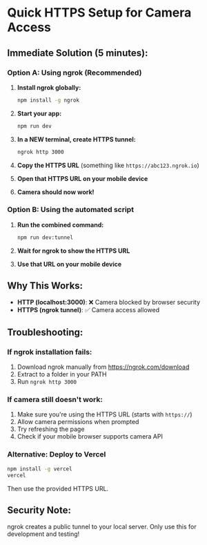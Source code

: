 # Quick HTTPS Setup for Camera Access

## Immediate Solution (5 minutes):

### Option A: Using ngrok (Recommended)

1. **Install ngrok globally:**
   ```bash
   npm install -g ngrok
   ```

2. **Start your app:**
   ```bash
   npm run dev
   ```

3. **In a NEW terminal, create HTTPS tunnel:**
   ```bash
   ngrok http 3000
   ```

4. **Copy the HTTPS URL** (something like `https://abc123.ngrok.io`)

5. **Open that HTTPS URL on your mobile device**

6. **Camera should now work!**

### Option B: Using the automated script

1. **Run the combined command:**
   ```bash
   npm run dev:tunnel
   ```

2. **Wait for ngrok to show the HTTPS URL**

3. **Use that URL on your mobile device**

## Why This Works:

- **HTTP (localhost:3000)**: ❌ Camera blocked by browser security
- **HTTPS (ngrok tunnel)**: ✅ Camera access allowed

## Troubleshooting:

### If ngrok installation fails:
1. Download ngrok manually from https://ngrok.com/download
2. Extract to a folder in your PATH
3. Run `ngrok http 3000`

### If camera still doesn't work:
1. Make sure you're using the HTTPS URL (starts with `https://`)
2. Allow camera permissions when prompted
3. Try refreshing the page
4. Check if your mobile browser supports camera API

### Alternative: Deploy to Vercel
```bash
npm install -g vercel
vercel
```
Then use the provided HTTPS URL.

## Security Note:
ngrok creates a public tunnel to your local server. Only use this for development and testing!
